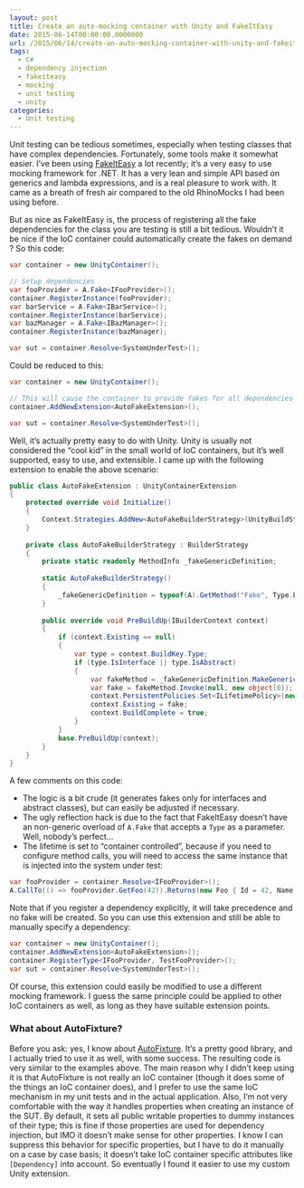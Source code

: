 ```yaml
---
layout: post
title: Create an auto-mocking container with Unity and FakeItEasy
date: 2015-06-14T00:00:00.0000000
url: /2015/06/14/create-an-auto-mocking-container-with-unity-and-fakeiteasy/
tags:
  - C#
  - dependency injection
  - fakeiteasy
  - mocking
  - unit testing
  - unity
categories:
  - Unit testing
---
```



Unit testing can be tedious sometimes, especially when testing classes that have complex dependencies. Fortunately, some tools make it somewhat easier. I’ve been using [FakeItEasy](https://github.com/FakeItEasy/FakeItEasy) a lot recently; it’s a very easy to use mocking framework for .NET. It has a very lean and simple API based on generics and lambda expressions, and is a real pleasure to work with. It came as a breath of fresh air compared to the old RhinoMocks I had been using before.

But as nice as FakeItEasy is, the process of registering all the fake dependencies for the class you are testing is still a bit tedious. Wouldn’t it be nice if the IoC container could automatically create the fakes on demand ? So this code:

```csharp
var container = new UnityContainer();

// Setup dependencies
var fooProvider = A.Fake<IFooProvider>();
container.RegisterInstance(fooProvider);
var barService = A.Fake<IBarService>();
container.RegisterInstance(barService);
var bazManager = A.Fake<IBazManager>();
container.RegisterInstance(bazManager);

var sut = container.Resolve<SystemUnderTest>();
```

Could be reduced to this:

```csharp
var container = new UnityContainer();

// This will cause the container to provide fakes for all dependencies
container.AddNewExtension<AutoFakeExtension>();

var sut = container.Resolve<SystemUnderTest>();
```

Well, it’s actually pretty easy to do with Unity. Unity is usually not considered the “cool kid” in the small world of IoC containers, but it’s well supported, easy to use, and extensible. I came up with the following extension to enable the above scenario:

```csharp
public class AutoFakeExtension : UnityContainerExtension
{
    protected override void Initialize()
    {
        Context.Strategies.AddNew<AutoFakeBuilderStrategy>(UnityBuildStage.PreCreation);
    }
    
    private class AutoFakeBuilderStrategy : BuilderStrategy
    {
        private static readonly MethodInfo _fakeGenericDefinition;
    
        static AutoFakeBuilderStrategy()
        {
            _fakeGenericDefinition = typeof(A).GetMethod("Fake", Type.EmptyTypes);
        }
        
        public override void PreBuildUp(IBuilderContext context)
        {
            if (context.Existing == null)
            {
                var type = context.BuildKey.Type;
                if (type.IsInterface || type.IsAbstract)
                {
                    var fakeMethod = _fakeGenericDefinition.MakeGenericMethod(type);
                    var fake = fakeMethod.Invoke(null, new object[0]);
                    context.PersistentPolicies.Set<ILifetimePolicy>(new ContainerControlledLifetimeManager(), context.BuildKey);
                    context.Existing = fake;
                    context.BuildComplete = true;
                }
            }
            base.PreBuildUp(context);
        }
    }
}
```

A few comments on this code:

- The logic is a bit crude (it generates fakes only for interfaces and abstract classes), but can easily be adjusted if necessary.
- The ugly reflection hack is due to the fact that FakeItEasy doesn’t have an non-generic overload of `A.Fake` that accepts a `Type` as a parameter. Well, nobody’s perfect…
- The lifetime is set to “container controlled”, because if you need to configure method calls, you will need to access the same instance that is injected into the system under test:


```csharp
var fooProvider = container.Resolve<IFooProvider>();
A.CallTo(() => fooProvider.GetFoo(42)).Returns(new Foo { Id = 42, Name = “test” });
```

Note that if you register a dependency explicitly, it will take precedence and no fake will be created. So you can use this extension and still be able to manually specify a dependency:

```csharp
var container = new UnityContainer();
container.AddNewExtension<AutoFakeExtension>();
container.RegisterType<IFooProvider, TestFooProvider>();
var sut = container.Resolve<SystemUnderTest>();
```

Of course, this extension could easily be modified to use a different mocking framework. I guess the same principle could be applied to other IoC containers as well, as long as they have suitable extension points.

### What about AutoFixture?

Before you ask: yes, I know about [AutoFixture](https://github.com/AutoFixture/AutoFixture). It’s a pretty good library, and I actually tried to use it as well, with some success. The resulting code is very similar to the examples above. The main reason why I didn’t keep using it is that AutoFixture is not really an IoC container (though it does some of the things an IoC container does), and I prefer to use the same IoC mechanism in my unit tests and in the actual application. Also, I’m not very comfortable with the way it handles properties when creating an instance of the SUT. By default, it sets all public writable properties to dummy instances of their type; this is fine if those properties are used for dependency injection, but IMO it doesn’t make sense for other properties. I know I can suppress this behavior for specific properties, but I have to do it manually on a case by case basis; it doesn’t take IoC container specific attributes like `[Dependency]` into account. So eventually I found it easier to use my custom Unity extension.

